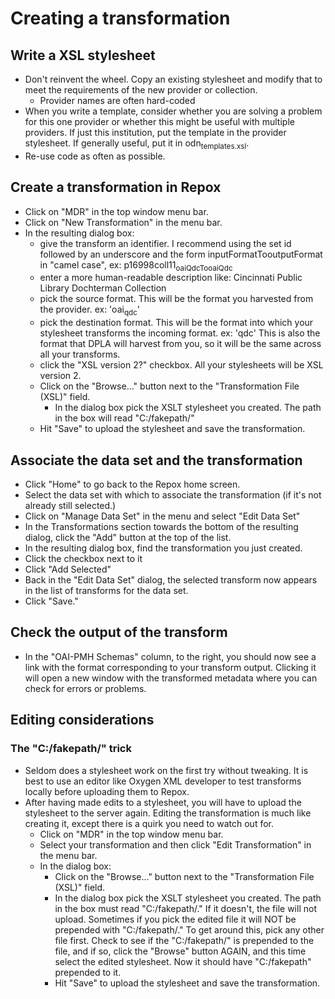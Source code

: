 

# Creating a transformation


## Write a XSL stylesheet

-   Don't reinvent the wheel. Copy an existing stylesheet and modify that to meet the requirements of the new provider or collection.
    -   Provider names are often hard-coded
-   When you write a template, consider whether you are solving a problem for this one provider or whether this might be useful with multiple providers. If just this institution, put the template in the provider stylesheet. If generally useful, put it in odn<sub>templates.xsl</sub>.
-   Re-use code as often as possible.


## Create a transformation in Repox

-   Click on "MDR" in the top window menu bar.
-   Click on "New Transformation" in the menu bar.
-   In the resulting dialog box:
    -   give the transform an identifier. I recommend using the set id followed by an underscore and the form inputFormatTooutputFormat in "camel case", ex: p16998coll11<sub>oaiQdcTooaiQdc</sub>
    -   enter a more human-readable description like: Cincinnati Public Library Dochterman Collection
    -   pick the source format. This will be the format you harvested from the provider. ex: 'oai<sub>qdc</sub>'
    -   pick the destination format. This will be the format into which your stylesheet transforms the incoming format. ex: 'qdc' This is also the format that DPLA will harvest from you, so it will be the same across all your transforms.
    -   click the "XSL version 2?" checkbox. All your stylesheets will be XSL version 2.
    -   Click on the "Browse&#x2026;" button next to the "Transformation File (XSL)" field.
        -   In the dialog box pick the XSLT stylesheet you created. The path in the box will read "C:/fakepath/<name of file>"
    -   Hit "Save" to upload the stylesheet and save the transformation.


## Associate the data set and the transformation

-   Click "Home" to go back to the Repox home screen.
-   Select the data set with which to associate the transformation (if it's not already still selected.)
-   Click on "Manage Data Set" in the menu and select "Edit Data Set"
-   In the Transformations section towards the bottom of the resulting dialog, click the "Add" button at the top of the list.
-   In the resulting dialog box, find the transformation you just created.
-   Click the checkbox next to it
-   Click "Add Selected"
-   Back in the "Edit Data Set" dialog, the selected transform now appears in the list of transforms for the data set.
-   Click "Save."


## Check the output of the transform

-   In the "OAI-PMH Schemas" column, to the right, you should now see a link with the format corresponding to your transform output. Clicking it will open a new window with the transformed metadata where you can check for errors or problems.


## Editing considerations


### The "C:/fakepath/" trick

-   Seldom does a stylesheet work on the first try without tweaking. It is best to use an editor like Oxygen XML developer to test transforms locally before uploading them to Repox.
-   After having made edits to a stylesheet, you will have to upload the stylesheet to the server again. Editing the transformation is much like creating it, except there is a quirk you need to watch out for.
    -   Click on "MDR" in the top window menu bar.
    -   Select your transformation and then click "Edit Transformation" in the menu bar.
    -   In the dialog box:
        -   Click on the "Browse&#x2026;" button next to the "Transformation File (XSL)" field.
        -   In the dialog box pick the XSLT stylesheet you created. The path in the box must read "C:/fakepath/<name of file>." If it doesn't, the file will not upload. Sometimes if you pick the edited file it will NOT be prepended with "C:/fakepath/." To get around this, pick any other file first. Check to see if the "C:/fakepath/" is prepended to the file, and if so, click the "Browse" button AGAIN, and this time select the edited stylesheet. Now it should have "C:/fakepath" prepended to it.
        -   Hit "Save" to upload the stylesheet and save the transformation.

